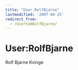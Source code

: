 ```yaml
---
title: "User:RolfBjarne"
lastmodified: '2007-04-25'
redirect_from:
  - /User%3ARolfBjarne/
---
```


User:RolfBjarne
===============

Rolf Bjarne Kvinge

